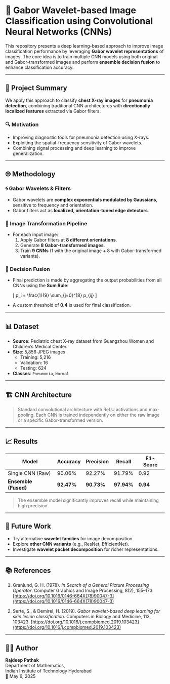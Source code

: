 # 🧠 Gabor Wavelet-based Image Classification using Convolutional Neural Networks (CNNs)

This repository presents a deep learning-based approach to improve image classification performance by leveraging **Gabor wavelet representations** of images. The core idea is to train multiple CNN models using both original and Gabor-transformed images and perform **ensemble decision fusion** to enhance classification accuracy.

---

## 📌 Project Summary

We apply this approach to classify **chest X-ray images** for **pneumonia detection**, combining traditional CNN architectures with **directionally localized features** extracted via Gabor filters.

### 🔍 Motivation

- Improving diagnostic tools for pneumonia detection using X-rays.
- Exploiting the spatial-frequency sensitivity of Gabor wavelets.
- Combining signal processing and deep learning to improve generalization.

---

## 🌐 Methodology

### 🌀 Gabor Wavelets & Filters

- Gabor wavelets are **complex exponentials modulated by Gaussians**, sensitive to frequency and orientation.
- Gabor filters act as **localized, orientation-tuned edge detectors**.

### 🔄 Image Transformation Pipeline

- For each input image:
  1. Apply Gabor filters at **8 different orientations**.
  2. Generate **8 Gabor-transformed images**.
  3. Train **9 CNNs** (1 with the original image + 8 with Gabor-transformed variants).

### 🧮 Decision Fusion

- Final prediction is made by aggregating the output probabilities from all CNNs using the **Sum Rule**:
  
  \[
  p_i = \frac{1}{9} \sum_{j=0}^{8} p_{ij}
  \]

- A custom threshold of **0.4** is used for final classification.

---

## 📊 Dataset

- **Source**: Pediatric chest X-ray dataset from Guangzhou Women and Children’s Medical Center.
- **Size**: 5,856 JPEG images
  - Training: 5,216
  - Validation: 16
  - Testing: 624
- **Classes**: `Pneumonia`, `Normal`

---

## 🏗️ CNN Architecture

> Standard convolutional architecture with ReLU activations and max-pooling. Each CNN is trained independently on either the raw image or a specific Gabor-transformed version.

---

## 📈 Results

| Model              | Accuracy | Precision | Recall | F1-Score |
|--------------------|----------|-----------|--------|----------|
| Single CNN (Raw)   | 90.06%   | 92.27%    | 91.79% | 0.92     |
| **Ensemble (Fused)** | **92.47%**   | **90.73%**    | **97.94%** | **0.94**     |

> The ensemble model significantly improves recall while maintaining high precision.

---

## 🔭 Future Work

- Try alternative **wavelet families** for image decomposition.
- Explore **other CNN variants** (e.g., ResNet, EfficientNet).
- Investigate **wavelet packet decomposition** for richer representations.

---

## 📚 References

1. Granlund, G. H. (1978). *In Search of a General Picture Processing Operator*. Computer Graphics and Image Processing, 8(2), 155–173. [https://doi.org/10.1016/0146-664X(78)90047-3](https://doi.org/10.1016/0146-664X(78)90047-3)

2. Serte, S., & Demirel, H. (2019). *Gabor wavelet-based deep learning for skin lesion classification*. Computers in Biology and Medicine, 113, 103423. [https://doi.org/10.1016/j.compbiomed.2019.103423](https://doi.org/10.1016/j.compbiomed.2019.103423)

---

## 👨‍🎓 Author

**Rajdeep Pathak**  
Department of Mathematics,  
Indian Institute of Technology Hyderabad  
📅 May 6, 2025

